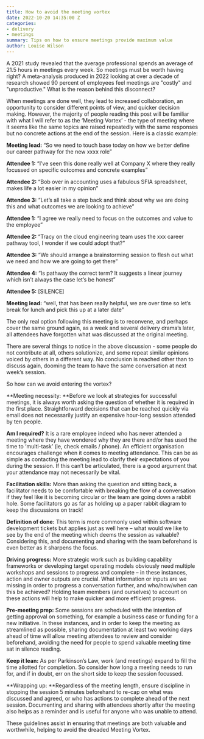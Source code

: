 ```yaml
---
title: How to avoid the meeting vortex
date: 2022-10-20 14:35:00 Z
categories:
- delivery
- meetings
summary: Tips on how to ensure meetings provide maximum value
author: Louise Wilson
---
```


A 2021 study revealed that the average professional spends an average of 21.5 hours in meetings every week. So meetings must be worth having right? A meta-analysis produced in 2022 looking at over a decade of research showed 90 percent of employees feel meetings are "costly" and "unproductive." What is the reason behind this disconnect?

When meetings are done well, they lead to increased collaboration, an opportunity to consider different points of view, and quicker decision making. However, the majority of people reading this post will be familiar with what I will refer to as the ‘Meeting Vortex’ - the type of meeting where it seems like the same topics are raised repeatedly with the same responses but no concrete actions at the end of the session. Here is a classic example:

**Meeting lead:**   “So we need to touch base today on how we better define our career pathway for the new xxxx role”

**Attendee 1:** “I’ve seen this done really well at Company X where they really focussed on specific outcomes and concrete examples”

**Attendee 2:** “Bob over in accounting uses a fabulous SFIA spreadsheet, makes life a lot easier in my opinion”

**Attendee 3:** “Let’s all take a step back and think about why we are doing this and what outcomes we are looking to achieve”

**Attendee 1:** “I agree we really need to focus on the outcomes and value to the employee”

**Attendee 2:** “Tracy on the cloud engineering team uses the xxx career pathway tool, I wonder if we could adopt that?”

**Attendee 3:** “We should arrange a brainstorming session to flesh out what we need and how we are going to get there”

**Attendee 4:** “Is pathway the correct term? It suggests a linear journey which isn’t always the case let’s be honest”

**Attendee 5:** \[SILENCE\]

**Meeting lead:**  “well, that has been really helpful, we are over time so let’s break for lunch and pick this up at a later date”

The only real option following this meeting is to reconvene, and perhaps cover the same ground again, as a week and several delivery drama’s later, all attendees have forgotten what was discussed at the original meeting.

There are several things to notice in the above discussion - some people do not contribute at all, others solutionize, and some repeat similar opinions voiced by others in a different way. No conclusion is reached other than to discuss again, dooming the team to have the same conversation at next week’s session.

So how can we avoid entering the vortex?

**Meeting necessity: **Before we look at strategies for successful meetings, it is always worth asking the question of whether it is required in the first place. Straightforward decisions that can be reached quickly via email does not necessarily justify an expensive hour-long session attended by ten people.

**Am I required?** It is a rare employee indeed who has never attended a meeting where they have wondered why they are there and/or has used the time to ‘multi-task’ (ie, check emails / phone). An efficient organisation encourages challenge when it comes to meeting attendance. This can be as simple as contacting the meeting lead to clarify their expectations of you during the session. If this can’t be articulated, there is a good argument that your attendance may not necessarily be vital.

**Facilitation skills:** More than asking the question and sitting back, a facilitator needs to be comfortable with breaking the flow of a conversation if they feel like it is becoming circular or the team are going down a rabbit hole. Some facilitators go as far as holding up a paper rabbit diagram to keep the discussions on track!

**Definition of done:** This term is more commonly used within software development tickets but applies just as well here – what would we like to see by the end of the meeting which deems the session as valuable? Considering this, and documenting and sharing with the team beforehand is even better as it sharpens the focus.

**Driving progress:** More strategic work such as building capability frameworks or developing target operating models obviously need multiple workshops and sessions to progress and complete – in these instances, action and owner outputs are crucial. What information or inputs are we missing in order to progress a conversation further, and who/how/when can this be achieved? Holding team members (and ourselves) to account on these actions will help to make quicker and more efficient progress.

**Pre-meeting prep:** Some sessions are scheduled with the intention of getting approval on something, for example a business case or funding for a new initiative. In these instances, and in order to keep the meeting as streamlined as possible, sharing documentation at least two working days ahead of time will allow meeting attendees to review and consider beforehand, avoiding the need for people to spend valuable meeting time sat in silence reading.

**Keep it lean:** As per Parkinson’s Law, work (and meetings) expand to fill the time allotted for completion. So consider how long a meeting needs to run for, and if in doubt, err on the short side to keep the session focussed.

**Wrapping up: **Regardless of the meeting length, ensure discipline in stopping the session 5 minutes beforehand to re-cap on what was discussed and agreed, or who has actions to complete ahead of the next session. Documenting and sharing with attendees shortly after the meeting also helps as a reminder and is useful for anyone who was unable to attend.

These guidelines assist in ensuring that meetings are both valuable and worthwhile, helping to avoid the dreaded Meeting Vortex.